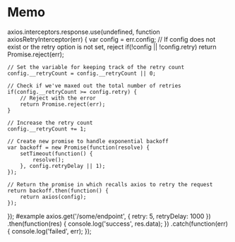 # Memo
axios.interceptors.response.use(undefined, function axiosRetryInterceptor(err) {
    var config = err.config;
    // If config does not exist or the retry option is not set, reject
    if(!config || !config.retry) return Promise.reject(err);
    
    // Set the variable for keeping track of the retry count
    config.__retryCount = config.__retryCount || 0;
    
    // Check if we've maxed out the total number of retries
    if(config.__retryCount >= config.retry) {
        // Reject with the error
        return Promise.reject(err);
    }
    
    // Increase the retry count
    config.__retryCount += 1;
    
    // Create new promise to handle exponential backoff
    var backoff = new Promise(function(resolve) {
        setTimeout(function() {
            resolve();
        }, config.retryDelay || 1);
    });
    
    // Return the promise in which recalls axios to retry the request
    return backoff.then(function() {
        return axios(config);
    });
});
#example
axios.get('/some/endpoint', { retry: 5, retryDelay: 1000 })
    .then(function(res) {
        console.log('success', res.data);
    })
    .catch(function(err) {
        console.log('failed', err);
    });
